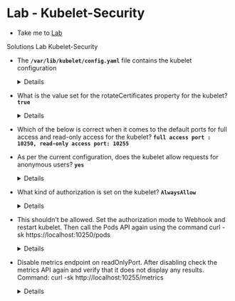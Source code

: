 # Lab - Kubelet-Security

  - Take me to [Lab](https://kodekloud.com/topic/labs-kubelet-security/)

Solutions Lab Kubelet-Security

- The **`/var/lib/kubelet/config.yaml`** file contains the kubelet configuration

    <details>

    ```
    Run ps -ef | grep /usr/bin/kubelet and check the value of the --config parameter.
    ```
    </details>


- What is the value set for the rotateCertificates property for the kubelet? **`true`**

    <details>
    ```
    Please check the value of the property rotateCertificates in /var/lib/kubelet/config.yaml
    ```
    </details>


- Which of the below is correct when it comes to the default ports for full access and read-only access for the kubelet?
  **`full access port : 10250, read-only access port: 10255`**

- As per the current configuration, does the kubelet allow requests for anonymous users? **`yes`**

    <details>
    ```
    Check the authentication setting in /var/lib/kubelet/config.yaml
    ```
    </details>


- What kind of authorization is set on the kubelet? **`AlwaysAllow`**

  <details>
  ```
  Check the authorization setting in /var/lib/kubelet/config.yaml
  ```
  </details>


- This shouldn't be allowed. Set the authorization mode to Webhook and restart kubelet. Then call the Pods API again using the command curl -sk https://localhost:10250/pods
    <details>
    ```
    Update authorization setting in /var/lib/kubelet/config.yaml and restart kubelet using systemctl restart kubelet.service
    ```

    </details>


- Disable metrics endpoint on readOnlyPort. After disabling check the metrics API again and verify that it does not display any results. Command: curl -sk http://localhost:10255/metrics

    <details>
    ```
    Set readOnlyPort as 0 in /var/lib/kubelet/config.yaml and restart kubelet  using systemctl restart kubelet.service
    ```
    </details>
